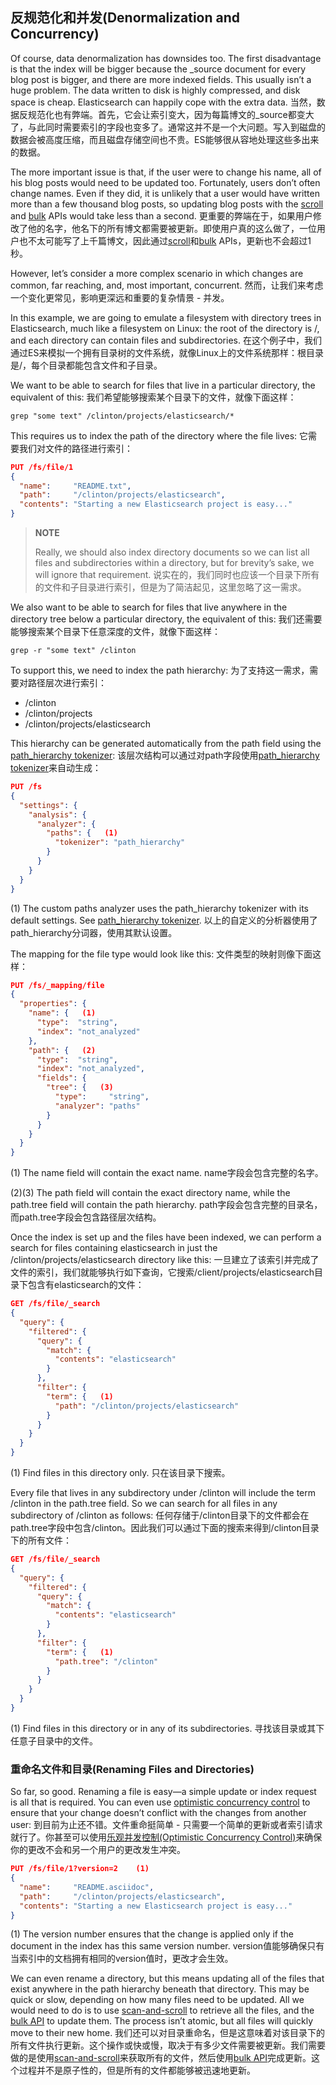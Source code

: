 ﻿## 反规范化和并发(Denormalization and Concurrency)

Of course, data denormalization has downsides too. The first disadvantage is that the index will be bigger because the _source document for every blog post is bigger, and there are more indexed fields. This usually isn’t a huge problem. The data written to disk is highly compressed, and disk space is cheap. Elasticsearch can happily cope with the extra data.
当然，数据反规范化也有弊端。首先，它会让索引变大，因为每篇博文的_source都变大了，与此同时需要索引的字段也变多了。通常这并不是一个大问题。写入到磁盘的数据会被高度压缩，而且磁盘存储空间也不贵。ES能够很从容地处理这些多出来的数据。

The more important issue is that, if the user were to change his name, all of his blog posts would need to be updated too. Fortunately, users don’t often change names. Even if they did, it is unlikely that a user would have written more than a few thousand blog posts, so updating blog posts with the [scroll](https://www.elastic.co/guide/en/elasticsearch/guide/current/scan-scroll.html) and [bulk](https://www.elastic.co/guide/en/elasticsearch/guide/current/bulk.html) APIs would take less than a second.
更重要的弊端在于，如果用户修改了他的名字，他名下的所有博文都需要被更新。即使用户真的这么做了，一位用户也不太可能写了上千篇博文，因此通过[scroll](https://www.elastic.co/guide/en/elasticsearch/guide/current/scan-scroll.html)和[bulk](https://www.elastic.co/guide/en/elasticsearch/guide/current/bulk.html) APIs，更新也不会超过1秒。

However, let’s consider a more complex scenario in which changes are common, far reaching, and, most important, concurrent.
然而，让我们来考虑一个变化更常见，影响更深远和重要的复杂情景 - 并发。

In this example, we are going to emulate a filesystem with directory trees in Elasticsearch, much like a filesystem on Linux: the root of the directory is /, and each directory can contain files and subdirectories.
在这个例子中，我们通过ES来模拟一个拥有目录树的文件系统，就像Linux上的文件系统那样：根目录是/，每个目录都能包含文件和子目录。

We want to be able to search for files that live in a particular directory, the equivalent of this:
我们希望能够搜索某个目录下的文件，就像下面这样：

`grep "some text" /clinton/projects/elasticsearch/*`

This requires us to index the path of the directory where the file lives:
它需要我们对文件的路径进行索引：

```json
PUT /fs/file/1
{
  "name":     "README.txt", 
  "path":     "/clinton/projects/elasticsearch", 
  "contents": "Starting a new Elasticsearch project is easy..."
}
```

> **NOTE**
> 
> Really, we should also index directory documents so we can list all files and subdirectories within a directory, but for brevity’s sake, we will ignore that requirement. 说实在的，我们同时也应该一个目录下所有的文件和子目录进行索引，但是为了简洁起见，这里忽略了这一需求。

We also want to be able to search for files that live anywhere in the directory tree below a particular directory, the equivalent of this:
我们还需要能够搜索某个目录下任意深度的文件，就像下面这样：

`grep -r "some text" /clinton`

To support this, we need to index the path hierarchy:
为了支持这一需求，需要对路径层次进行索引：

- /clinton
- /clinton/projects
- /clinton/projects/elasticsearch

This hierarchy can be generated automatically from the path field using the [path_hierarchy tokenizer](http://bit.ly/1AjGltZ):
该层次结构可以通过对path字段使用[path_hierarchy tokenizer](http://bit.ly/1AjGltZ)来自动生成：

```json
PUT /fs
{
  "settings": {
    "analysis": {
      "analyzer": {
        "paths": {   (1)
          "tokenizer": "path_hierarchy"
        }
      }
    }
  }
}
```
(1) The custom paths analyzer uses the path_hierarchy tokenizer with its default settings. See [path_hierarchy tokenizer](http://bit.ly/1AjGltZ). 以上的自定义的分析器使用了path_hierarchy分词器，使用其默认设置。

The mapping for the file type would look like this:
文件类型的映射则像下面这样：

```json
PUT /fs/_mapping/file
{
  "properties": {
    "name": {   (1)
      "type":  "string",
      "index": "not_analyzed"
    },
    "path": {   (2)
      "type":  "string",
      "index": "not_analyzed",
      "fields": {
        "tree": {   (3)
          "type":     "string",
          "analyzer": "paths"
        }
      }
    }
  }
}
```

(1) The name field will contain the exact name. name字段会包含完整的名字。

(2)(3) The path field will contain the exact directory name, while the path.tree field will contain the path hierarchy. path字段会包含完整的目录名，而path.tree字段会包含路径层次结构。

Once the index is set up and the files have been indexed, we can perform a search for files containing elasticsearch in just the /clinton/projects/elasticsearch directory like this:
一旦建立了该索引并完成了文件的索引，我们就能够执行如下查询，它搜索/client/projects/elasticsearch目录下包含有elasticsearch的文件：

```json
GET /fs/file/_search
{
  "query": {
    "filtered": {
      "query": {
        "match": {
          "contents": "elasticsearch"
        }
      },
      "filter": {
        "term": {   (1)
          "path": "/clinton/projects/elasticsearch"
        }
      }
    }
  }
}
```

(1) Find files in this directory only. 只在该目录下搜索。

Every file that lives in any subdirectory under /clinton will include the term /clinton in the path.tree field. So we can search for all files in any subdirectory of /clinton as follows:
任何存储于/clinton目录下的文件都会在path.tree字段中包含/clinton。因此我们可以通过下面的搜索来得到/clinton目录下的所有文件：


```json
GET /fs/file/_search
{
  "query": {
    "filtered": {
      "query": {
        "match": {
          "contents": "elasticsearch"
        }
      },
      "filter": {
        "term": {   (1)
          "path.tree": "/clinton"
        }
      }
    }
  }
}
```

(1) Find files in this directory or in any of its subdirectories. 寻找该目录或其下任意子目录中的文件。

### 重命名文件和目录(Renaming Files and Directories)

So far, so good. Renaming a file is easy—a simple update or index request is all that is required. You can even use [optimistic concurrency control](https://www.elastic.co/guide/en/elasticsearch/guide/current/optimistic-concurrency-control.html) to ensure that your change doesn’t conflict with the changes from another user:
到目前为止还不错。文件重命挺简单 - 只需要一个简单的更新或者索引请求就行了。你甚至可以使用[乐观并发控制(Optimistic Concurrency Control)](https://www.elastic.co/guide/en/elasticsearch/guide/current/optimistic-concurrency-control.html)来确保你的更改不会和另一个用户的更改发生冲突。

```json
PUT /fs/file/1?version=2    (1)
{
  "name":     "README.asciidoc",
  "path":     "/clinton/projects/elasticsearch",
  "contents": "Starting a new Elasticsearch project is easy..."
}
```

(1) The version number ensures that the change is applied only if the document in the index has this same version number. version值能够确保只有当索引中的文档拥有相同的version值时，更改才会生效。

We can even rename a directory, but this means updating all of the files that exist anywhere in the path hierarchy beneath that directory. This may be quick or slow, depending on how many files need to be updated. All we would need to do is to use [scan-and-scroll](https://www.elastic.co/guide/en/elasticsearch/guide/current/scan-scroll.html) to retrieve all the files, and the [bulk API](https://www.elastic.co/guide/en/elasticsearch/guide/current/bulk.html) to update them. The process isn’t atomic, but all files will quickly move to their new home.
我们还可以对目录重命名，但是这意味着对该目录下的所有文件执行更新。这个操作或快或慢，取决于有多少文件需要被更新。我们需要做的是使用[scan-and-scroll](https://www.elastic.co/guide/en/elasticsearch/guide/current/scan-scroll.html)来获取所有的文件，然后使用[bulk API](https://www.elastic.co/guide/en/elasticsearch/guide/current/bulk.html)完成更新。这个过程并不是原子性的，但是所有的文件都能够被迅速地更新。